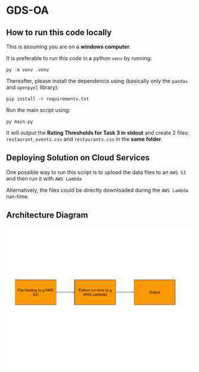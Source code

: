 # GDS-OA

## How to run this code locally

This is assuming you are on a **windows computer**.

It is preferable to run this code in a python `venv` by running:

```
py -m venv .venv
```

Thereafter, please install the dependencis using (basically only the `pandas` and `openpyxl` library):

```
pip install -r requirements.txt
```

Run the main script using:

```
py main.py
```

It will output the **Rating Thresholds for Task 3 in stdout** and create 2 files: `restaurant_events.csv` and `restaurants.csv` in the **same folder**.

## Deploying Solution on Cloud Services

One possible way to run this script is to upload the data files to an `AWS S3` and then run it with `AWS Lambda` 

Alternatively, the files could be directly downloaded during the `AWS Lambda` run-time.

## Architecture Diagram

![](Architecture%20Diagram.png)
